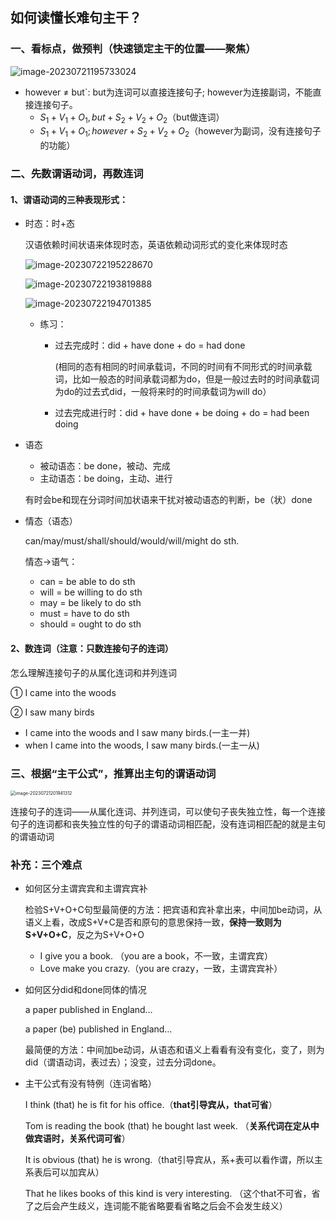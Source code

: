 ## 如何读懂长难句主干？

### 一、看标点，做预判（快速锁定主干的位置——聚焦）

![image-20230721195733024](C:\Users\ndream\AppData\Roaming\Typora\typora-user-images\image-20230721195733024.png)

- however $\neq$ but`: but为连词可以直接连接句子; however为连接副词，不能直接连接句子。
  - $S_1 + V_1 + O_1, but + S_2 + V_2 + O_2$（but做连词）
  - $S_1 + V_1 + O_1; however + S_2 + V_2 + O_2$（however为副词，没有连接句子的功能）



### 二、先数谓语动词，再数连词

#### 1、谓语动词的三种表现形式：

- 时态：时+态

  汉语依赖时间状语来体现时态，英语依赖动词形式的变化来体现时态

  ![image-20230722195228670](C:\Users\ndream\AppData\Roaming\Typora\typora-user-images\image-20230722195228670.png)
  
  ![image-20230722193819888](C:\Users\ndream\AppData\Roaming\Typora\typora-user-images\image-20230722193819888.png)
  
  ![image-20230722194701385](C:\Users\ndream\AppData\Roaming\Typora\typora-user-images\image-20230722194701385.png)

  
  - 练习：
  
    - 过去完成时：did + have done + do = had done

      (相同的态有相同的时间承载词，不同的时间有不同形式的时间承载词，比如一般态的时间承载词都为do，但是一般过去时的时间承载词为do的过去式did，一般将来时的时间承载词为will do）
  
    - 过去完成进行时：did + have done + be doing + do = had been doing
  
- 语态

  - 被动语态：be done，被动、完成
  - 主动语态：be doing，主动、进行

  有时会be和现在分词时间加状语来干扰对被动语态的判断，be（状）done

- 情态（语态）

  can/may/must/shall/should/would/will/might do sth.

  情态→语气：

  - can = be able to do sth
  - will = be willing to do sth
  - may = be likely to do sth
  - must = have to do sth
  - should = ought to do sth

#### 2、数连词（注意：只数连接句子的连词）

怎么理解连接句子的从属化连词和并列连词

① I came into the woods    

② I saw many birds

- I came into the woods and I saw many birds.(一主一并)
- when I came into the woods, I saw many birds.(一主一从)



### 三、根据“主干公式”，推算出主句的谓语动词

<img src="C:\Users\ndream\AppData\Roaming\Typora\typora-user-images\image-20230721201941312.png" alt="image-20230721201941312" style="zoom: 50%;" />

连接句子的连词——从属化连词、并列连词，可以使句子丧失独立性，每一个连接句子的连词都和丧失独立性的句子的谓语动词相匹配，没有连词相匹配的就是主句的谓语动词

 

### 补充：三个难点

- 如何区分主谓宾宾和主谓宾宾补

  检验S+V+O+C句型最简便的方法：把宾语和宾补拿出来，中间加be动词，从语义上看，改成S+V+C是否和原句的意思保持一致，**保持一致则为S+V+O+C**，反之为S+V+O+O

  - I give you a book. （you are a book，不一致，主谓宾宾）
  - Love make you crazy.（you are crazy，一致，主谓宾宾补）

- 如何区分did和done同体的情况

  a paper published in England…

  a paper (be) published in England…

  最简便的方法：中间加be动词，从语态和语义上看看有没有变化，变了，则为did（谓语动词，表过去）；没变，过去分词done。

- 主干公式有没有特例（连词省略）

  I think (that) he is fit for his office.（**that引导宾从，that可省**）

  Tom is reading the book (that) he bought last week.
  （**关系代词在定从中做宾语时，关系代词可省**）
  
  It is obvious (that) he is wrong.（that引导宾从，系+表可以看作谓，所以主系表后可以加宾从）
  
  That he likes books of this kind is very interesting.
  （这个that不可省，省了之后会产生歧义，连词能不能省略要看省略之后会不会发生歧义）

  